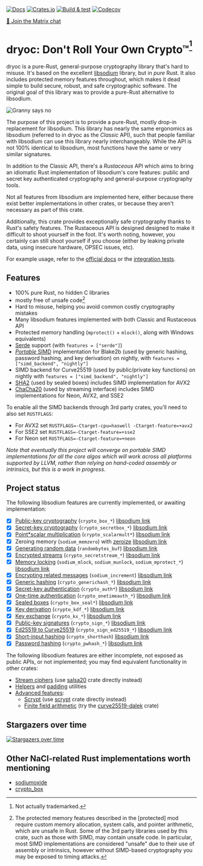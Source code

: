[![Docs](https://docs.rs/dryoc/badge.svg)](https://docs.rs/dryoc) [![Crates.io](https://img.shields.io/crates/v/dryoc)](https://crates.io/crates/dryoc) [![Build & test](https://github.com/brndnmtthws/dryoc/actions/workflows/build-and-test.yml/badge.svg)](https://github.com/brndnmtthws/dryoc/actions/workflows/build-and-test.yml) [![Codecov](https://img.shields.io/codecov/c/github/brndnmtthws/dryoc)](https://app.codecov.io/gh/brndnmtthws/dryoc/)

[💬 Join the Matrix chat](https://matrix.to/#/#dryoc:frens.io)

# dryoc: Don't Roll Your Own Crypto™<sup>[^1]</sup>

dryoc is a pure-Rust, general-purpose cryptography library that's hard to misuse. It's based on the excellent
[libsodium](https://github.com/jedisct1/libsodium) library, but in _pure_ Rust. It
also includes protected memory features throughout, which makes it dead simple
to build secure, robust, and safe cryptographic software. The original goal of this library was to provide a pure-Rust alternative to libsodium.

![Granny says no](dryoc.png)

The purpose of this project is to provide a pure-Rust, mostly drop-in
replacement for libsodium. This library has nearly the same ergonomics as
libsodium (referred to in dryoc as the _Classic_ API), such that people
familiar with libsodium can use this library nearly interchangeably. While
the API is not 100% identical to libsodium, most functions have the same or
very similar signatures.

In addition to the Classic API, there's a _Rustaceous_ API which aims to bring
an idiomatic Rust implementation of libsodium's core features: public and
secret key authenticated cryptography and general-purpose cryptography tools.

Not all features from libsodium are implemented here, either because there
exist better implementations in other crates, or because they aren't
necessary as part of this crate.

Additionally, this crate provides exceptionally safe cryptography thanks to
Rust's safety features. The Rustaceous API is designed designed to make it
difficult to shoot yourself in the foot. It's worth noting, however, you
certainly can still shoot yourself if you choose (either by leaking private
data, using insecure hardware, OPSEC issues, etc).

For example usage, refer to the
[official docs](https://docs.rs/dryoc/latest/dryoc/) or the
[integration tests](/tests/integration_tests.rs).

## Features

* 100% pure Rust, no hidden C libraries
* mostly free of unsafe code[^2]
* Hard to misuse, helping you avoid common costly cryptography mistakes
* Many libsodium features implemented with both Classic and Rustaceous API
* Protected memory handling (`mprotect()` + `mlock()`, along with Windows equivalents)
* [Serde](https://serde.rs/) support (with `features = ["serde"]`)
* [_Portable_ SIMD](https://doc.rust-lang.org/std/simd/index.html) implementation for Blake2b (used by generic hashing, password hashing, and key derivation) on nightly, with `features = ["simd_backend", "nightly"]`
* SIMD backend for Curve25519 (used by public/private key functions) on nightly with `features = ["simd_backend", "nightly"]`
* [SHA2](https://github.com/RustCrypto/hashes/tree/master/sha2) (used by sealed boxes) includes SIMD implementation for AVX2
* [ChaCha20](https://github.com/RustCrypto/stream-ciphers/tree/master/chacha20) (used by streaming interface) includes SIMD implementations for Neon, AVX2, and SSE2

To enable all the SIMD backends through 3rd party crates, you'll need to also
set `RUSTFLAGS`:
* For AVX2 set `RUSTFLAGS=-Ctarget-cpu=haswell -Ctarget-feature=+avx2`
* For SSE2 set `RUSTFLAGS=-Ctarget-feature=+sse2`
* For Neon set `RUSTFLAGS=-Ctarget-feature=+neon`

_Note that eventually this project will converge on portable SIMD implementations
for all the core algos which will work across all platforms supported by LLVM,
rather than relying on hand-coded assembly or intrinsics, but this is a work in
progress_.

## Project status

The following libsodium features are currently implemented, or awaiting
implementation:

* [x] [Public-key cryptography](https://docs.rs/dryoc/latest/dryoc/dryocbox/index.html) (`crypto_box_*`) [libsodium link](https://doc.libsodium.org/public-key_cryptography)
* [x] [Secret-key cryptography](https://docs.rs/dryoc/latest/dryoc/dryocsecretbox/index.html) (`crypto_secretbox_*`) [libsodium link](https://doc.libsodium.org/secret-key_cryptography)
* [x] [Point*scalar multiplication](https://docs.rs/dryoc/latest/dryoc/classic/crypto_core/index.html) (`crypto_scalarmult*`) [libsodium link](https://doc.libsodium.org/advanced/scalar_multiplication)
* [x] Zeroing memory (`sodium_memzero`) with [zeroize](https://crates.io/crates/zeroize) [libsodium link](https://doc.libsodium.org/memory_management)
* [x] [Generating random data](https://docs.rs/dryoc/latest/dryoc/rng/index.html) (`randombytes_buf`) [libsodium link](https://doc.libsodium.org/generating_random_data)
* [x] [Encrypted streams](https://docs.rs/dryoc/latest/dryoc/dryocstream/index.html) (`crypto_secretstream_*`) [libsodium link](https://doc.libsodium.org/secret-key_cryptography/secretstream)
* [x] [Memory locking](https://docs.rs/dryoc/latest/dryoc/protected/index.html) (`sodium_mlock`, `sodium_munlock`, `sodium_mprotect_*`) [libsodium link](https://doc.libsodium.org/memory_management)
* [x] [Encrypting related messages](https://docs.rs/dryoc/latest/dryoc/utils/fn.increment_bytes.html) (`sodium_increment`) [libsodium link](https://doc.libsodium.org/secret-key_cryptography/encrypted-messages)
* [x] [Generic hashing](https://docs.rs/dryoc/latest/dryoc/generichash/index.html) (`crypto_generichash_*`) [libsodium link](https://doc.libsodium.org/hashing/generic_hashing)
* [x] [Secret-key authentication](https://docs.rs/dryoc/latest/dryoc/auth/index.html) (`crypto_auth*`) [libsodium link](https://doc.libsodium.org/secret-key_cryptography/secret-key_authentication)
* [x] [One-time authentication](https://docs.rs/dryoc/latest/dryoc/onetimeauth/index.html) (`crypto_onetimeauth_*`) [libsodium link](https://doc.libsodium.org/advanced/poly1305)
* [x] [Sealed boxes](https://docs.rs/dryoc/latest/dryoc/dryocbox/struct.DryocBox.html#method.seal) (`crypto_box_seal*`) [libsodium link](https://doc.libsodium.org/public-key_cryptography/sealed_boxes)
* [x] [Key derivation](https://docs.rs/dryoc/latest/dryoc/kdf/index.html) (`crypto_kdf_*`) [libsodium link](https://doc.libsodium.org/key_derivation)
* [x] [Key exchange](https://docs.rs/dryoc/latest/dryoc/kx/index.html) (`crypto_kx_*`) [libsodium link](https://doc.libsodium.org/key_exchange)
* [x] [Public-key signatures](https://docs.rs/dryoc/latest/dryoc/sign/index.html) (`crypto_sign_*`) [libsodium link](https://doc.libsodium.org/public-key_cryptography/public-key_signatures)
* [x] [Ed25519 to Curve25519](https://docs.rs/dryoc/latest/dryoc/classic/crypto_sign_ed25519/index.html) (`crypto_sign_ed25519_*`) [libsodium link](https://doc.libsodium.org/advanced/ed25519-curve25519)
* [x] [Short-input hashing](https://docs.rs/dryoc/latest/dryoc/classic/crypto_shorthash/index.html) (`crypto_shorthash`) [libsodium link](https://doc.libsodium.org/hashing/short-input_hashing)
* [x] [Password hashing](https://docs.rs/dryoc/latest/dryoc/pwhash/index.html) (`crypto_pwhash_*`) [libsodium link](https://doc.libsodium.org/password_hashing/default_phf)

The following libsodium features are either incomplete, not exposed as public
APIs, or not implemented; you may find equivalent functionality in other
crates:

* [Stream ciphers](https://doc.libsodium.org/advanced/stream_ciphers) (use [salsa20](https://crates.io/crates/salsa20) crate directly instead)
* [Helpers](https://doc.libsodium.org/helpers) and [padding](https://doc.libsodium.org/padding) utilities
* [Advanced features](https://doc.libsodium.org/advanced):
  * [Scrypt](https://doc.libsodium.org/advanced/scrypt) (use [scrypt](https://crates.io/crates/scrypt) crate directly instead)
  * [Finite field arithmetic](https://doc.libsodium.org/advanced/point-arithmetic) (try the [curve25519-dalek](https://crates.io/crates/curve25519-dalek) crate)

## Stargazers over time

[![Stargazers over time](https://starchart.cc/brndnmtthws/dryoc.svg)](https://starchart.cc/brndnmtthws/dryoc)

## Other NaCl-related Rust implementations worth mentioning

* [sodiumoxide](https://crates.io/crates/sodiumoxide)
* [crypto_box](https://crates.io/crates/crypto_box)

[^1]: Not actually trademarked.

[^2]: The protected memory features described in the [protected] mod require
custom memory allocation, system calls, and pointer arithmetic, which are unsafe
in Rust. Some of the 3rd party libraries used by this crate, such as those with
SIMD, may contain unsafe code. In particular, most SIMD implementations are
considered "unsafe" due to their use of assembly or intrinsics, however without
SIMD-based cryptography you may be exposed to timing attacks.
